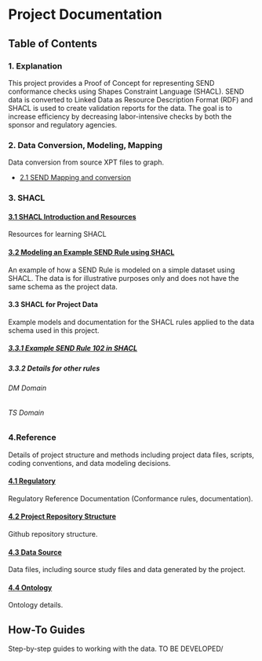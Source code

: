 
Project Documentation
=====================

Table of Contents
----------------

### 1. Explanation

This project provides a Proof of Concept for representing SEND conformance checks using Shapes Constraint Language (SHACL). SEND data is converted to Linked Data as Resource Description Format (RDF) and SHACL is used to create validation reports for the data. The goal is to increase efficiency by decreasing labor-intensive checks by both the sponsor and regulatory agencies. 

### 2. Data Conversion, Modeling, Mapping

Data conversion from source XPT files to graph. 

* [2.1 SEND Mapping and conversion](DataConversion.md)


### 3. SHACL 

#### [3.1 SHACL Introduction and Resources](SHACL-Intro.md)
Resources for learning SHACL

#### [3.2 Modeling an Example SEND Rule using SHACL](SHACL-SENDRuleEg.md)
An example of how a SEND Rule is modeled on a simple dataset using SHACL. The data is for illustrative purposes only and does not have the same schema as the project data.

#### 3.3 SHACL for Project Data
Example models and documentation for the SHACL rules applied to the data schema used in this project.

##### [3.3.1 Example SEND Rule 102 in SHACL](SHACL-SENDRule102Details.md)

##### 3.3.2 Details for other rules

###### DM Domain

###### TS Domain


### 4.Reference

Details of project structure and methods including project data files, scripts, coding conventions, and data modeling decisions.


#### [4.1 Regulatory](Regulatory-Ref.md)

Regulatory Reference Documentation (Conformance rules, documentation).


#### [4.2 Project Repository Structure](Repository-Ref.md)

Github repository structure.

#### [4.3 Data Source](DataSource-Ref.md)

Data files, including source study files and data generated by the project.

#### [4.4 Ontology](Ontology-Ref.md)

Ontology details.


How-To Guides
---------------------

Step-by-step guides to working with the data.  TO BE DEVELOPED/